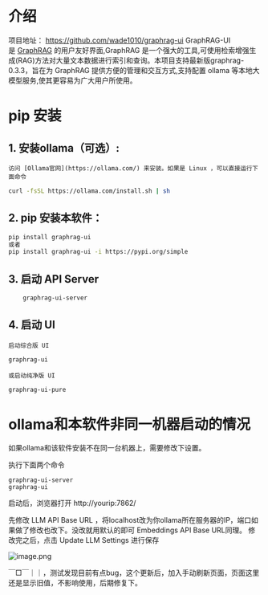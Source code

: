 
# 介绍
项目地址： https://github.com/wade1010/graphrag-ui
GraphRAG-UI 是 [GraphRAG](https://github.com/microsoft/graphrag) 的用户友好界面,GraphRAG 是一个强大的工具,可使用检索增强生成(RAG)方法对大量文本数据进行索引和查询。本项目支持最新版graphrag-0.3.3，旨在为 GraphRAG 提供方便的管理和交互方式,支持配置 ollama 等本地大模型服务,使其更容易为广大用户所使用。

# pip 安装

## 1. 安装ollama（可选）:

    访问 [Ollama官网](https://ollama.com/) 来安装。如果是 Linux ，可以直接运行下面命令

   ```bash
   curl -fsSL https://ollama.com/install.sh | sh
   ```

## 2. pip 安装本软件：

   ```bash
   pip install graphrag-ui
   或者
   pip install graphrag-ui -i https://pypi.org/simple
   ```

## 3. 启动 API Server

```bash
    graphrag-ui-server
   ```
   
## 4. 启动 UI

    启动综合版 UI

```bash
graphrag-ui
```

    或启动纯净版 UI

```bash
graphrag-ui-pure
   ```


# ollama和本软件非同一机器启动的情况

如果ollama和该软件安装不在同一台机器上，需要修改下设置。

执行下面两个命令
```
graphrag-ui-server
graphrag-ui
```

启动后，浏览器打开 http://yourip:7862/

先修改 LLM API Base URL ，将localhost改为你ollama所在服务器的IP，端口如果做了修改也改下。没改就用默认的即可
Embeddings API Base URL同理。
修改完之后，点击 Update LLM Settings 进行保存

![image.png](https://gitee.com/hxc8/images10/raw/master/img/202409131605016.png)

￣□￣｜｜，测试发现目前有点bug，这个更新后，加入手动刷新页面，页面这里还是显示旧值，不影响使用，后期修复下。


